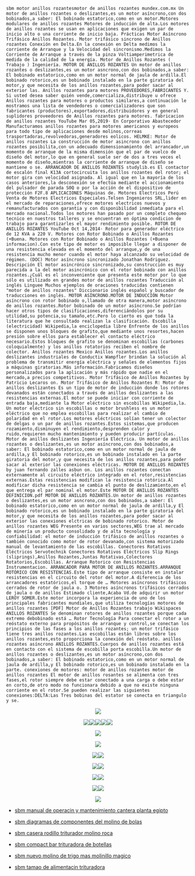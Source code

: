 
```
sbm motor anillos rozantesmotor de anillos rozantes mundex.com.mx Un motor de anillos rozantes o deslizantes,es un motor asíncrono,con dos bobinados,a saber: El bobinado estatorico,como en un motor.Motores modulares de anillos rozantes Motores de inducción de alta.Los motores de anillos rozantes se usan en aplicaciones que exigen un par de inicio alto o una corriente de inicio baja. Prácticas Motor Asíncrono Trifásico Anillos Rozantes. Motor trifásico sincrono de Anillos rozantes Conexión en Delta.En la conexión en Delta medimos la corriente de Arranque y la Velocidad del sincronismo.Medimos la Corriente de Arranque a través de la pinza Voltiamperimetrica de medida de la calidad de la energía. Motor de Anillos Rozantes ( Trabajo ) Ingeniería. MOTOR DE ANILLOS ROZANTES Un motor de anillos rozantes o deslizantes,es un motor asncrono,con dos bobinados,a saber: El bobinado estatorico,como en un motor normal de jaula de ardilla.El bobinado rotorico,es un bobinado instalado en la parte giratoria del motor,y que necesita de los anillos rozantes,para poder sacar al exterior las. Anillos rozantes para motores PROVEEDORES,FABRICANTES Y. Si usted desea saber quién vende,comercializa,distribuye u ofrece Anillos rozantes para motores o productos similares,a continuación le mostramos una lista de vendedores o comercializadores que son fabricantes (productores),exportadores,distribuidores y en general suplidores proveedores de Anillos rozantes para motores. fabricacion de anillos rozantes YouTube Mar 05,2019· En Corporativo Abastecedor Manufacturamos anillos rozantes para motores americanos y europeos para todo tipo de aplicaciones desde molinos,correas trasportadoras,revolvedoras,generadores eolicos. HELMKE: Motor de anillos rozantes La construcción de motor asincrono con anillos rozantes posibilita,con un adecuado dimensionamiento del arrancador,un momento de arranque de la misma dimensión que el par de vuelco de diseño del motor,lo que en general suele ser de dos a tres veces el momento de diseño,mientras la corriente de arranque de diseño se mantiene o se. ARRANCADOR DE ANILLOS ROZANTES studylib.es El contactor de escalón final K13A cortocircuita los anillos rozantes del rotor; el motor gira con velocidad asignada. Al igual que en la mayoría de los casos anteriores,la desconexión se efectúa mediante el accionamiento del pulsador de parada S0Q o por la acción de el dispositivo de protección F2F.8 APLICACIONES Máquinas de. Motores Electricos Perú Venta de Motores Electricos Especiales.Telsen Ingenieros SRL,lider en el mercado de reparaciones,ofrece motores electricos nuevos y remanufacturados con garantia y con disponibilidad inmediata para el mercado nacional.Todos los motores han pasado por un completo chequeo tecnico en nuestros talleres y se encuentran en óptima condicion de trabajo para garantizarles el mayor rendimiento posible. ROTOR DE ANILLOS ROZANTES YouTube Oct 14,2014· Rotor para generador eléctrico de 12 KVA a 220 V. Motores con Rotor Bobinado o Anillos Rozantes (+Buena. Motores con Rotor Bobinado o Anillos Rozantes (+Buena informacion).Con este tipo de motor es imposible llegar a disponer de una resistencia elevada en el momento del arranque,y de una resistencia mucho menor cuando el motor haya alcanzado su velocidad de régimen. (DOC) Motor asíncrono sincronizado Jonathan Rodriguez. Descripción El motor asincrónico sincronizado,su construcción es muy parecida a la del motor asincrónico con el rotor bobinado con anillos rozantes.¿Cuál es el inconveniente que presenta este motor por lo que sólo es utilizado en grandes motor de anillos rozantes Traducción al inglés Linguee Muchos ejemplos de oraciones traducidas contienen "motor de anillos rozantes" Diccionario inglés español y buscador de traducciones en inglés. MOTOR ASÍNCRONO.MOTOR DE INDUCCIÓN Motor asíncrono con rotor bobinado o,llamado de otra manera,motor asíncrono de anillos rozantes.Rotor bobinado de un motor asíncrono.Se podrían hacer otros tipos de clasificaciones,diferenciándolos por su utilidad,su potencia,su tamaño,etc.Pero lo cierto es que toda la literatura que he consultado realizan la clasificación. Escobilla (electricidad) Wikipedia,la enciclopedia libre Enfrente de los anillos se disponen unos bloques de grafito,que mediante unos resortes,hacen presión sobre ellos para establecer el contacto eléctrico necesario.Estos bloques de grafito se denominan escobillas (carbones coloquialmente) y los anillos rotatorios reciben el nombre de colector. Anillos rozantes Mexico Anillos rozantes.Los anillos deslizantes industriales de Conductix Wampfler brindan la solución al problema de transmitir energía eléctrica y señales de elementos fijos a máquinas giratorias.Más información.Fabricamos diseños personalizados para la aplicación y más rápido que nadie en el mercado,a precios competitivos. Motor Trifásico de Anillos Rozantes by Patricio Lecaros on. Motor Trifásico de Anillos Rozantes R: Motor de anillos deslizantes Es un tipo de motor de inducción donde los rotores devanados están conectados a través de anillos deslizantes a las resistencias externas.El motor se puede iniciar con corriente de entrada baja,mediante la Motor eléctrico sin escobillas Wikipedia,la. Un motor eléctrico sin escobillas o motor brushless es un motor eléctrico que no emplea escobillas para realizar el cambio de polaridad en el rotor.Los motores eléctricos solían tener un colector de delgas o un par de anillos rozantes.Estos sistemas,que producen rozamiento,disminuyen el rendimiento,desprenden calor y ruido,requieren mucho mantenimiento y pueden producir partículas. Motor de anillos deslizantes Ingeniería Eléctrica. Un motor de anillos rozantes o deslizantes,es un motor asíncrono,con dos bobinados,a saber: El bobinado estatorico,como en un motor normal de jaula de ardilla,y El bobinado rotorico,es un bobinado instalado en la parte giratoria del motor,y que necesita de los anillos rozantes,para poder sacar al exterior las conexiones eléctricas. MOTOR DE ANILLOS ROZANTES by juan fernando zalles asbun on. Los anillos rozantes conectan externamente al circuito eléctrico integrado en el rotor,resistencias externas.Estas resistencias modifican la resistencia rotórica.Al modificar dicha resistencia se cambia el punto de deslizamiento,en el que entrega el par nominal el motor.Este MOTOR DE ANILLOS ROZANTES DEFINICION.pdf MOTOR DE ANILLOS ROZANTES.Un motor de anillos rozantes o deslizantes,es un motor asncrono,con dos bobinados,a saber: El bobinado estatorico,como en un motor normal de jaula de ardilla,y El bobinado rotorico,es un bobinado instalado en la parte giratoria del motor,y que necesita de los anillos rozantes,para poder sacar al exterior las conexiones elctricas de bobinado rotorico. Motor de anillos rozantes WEG Presente en varios sectores,WEG trae al mercado de minería un producto consolidado y de alta tecnología y confiabilidad: el motor de inducción trifásico de anillos rozantes o también conocido como motor de rotor devanado,con sistema motorizado manual de levantamiento de las escobillas. Conectores Rotativos Eléctricos Servotechnik Conectores Rotativos Eléctricos Slip Rings (sliprings),Anillos Rozantes,Juntas Rotativas,Colectores Rotatorios,Escobillas. Arranque Rotorico con Resistencias Instrumentacion. ARRANCADOR PARA MOTOR DE ANILLOS ROZANTES.ARRANQUE ROTÓRICO CON RESISTENCIAS.Este tipo de arranque consiste en instalar resistencias en el circuito del rotor del motor.A diferencia de los arrancadores estatóricos,el torque de … Motores asíncronos trifásicos cerrados de rotor de jaula o. 3 Motores asíncronos trifásicos cerrados de jaula o de anillos Estimado cliente,Acaba Vd.de adquirir un motor LEROY SOMER.Este motor incorpora la experiencia de uno de los principales fabricantes mundiales,que utiliza tecnologías motores de anillos rozantes [PDF] Motor de Anillos Rozantes trabajo Wikispaces ANILLOS ROZANTES Se denominan rotores de anillos rozantes porque cada extremo debobinado está … Rotor Tecnología Para conectar el rotor a un reóstato externo para propósitos de arranque y control,se conectan los principios de las fases a los anillos rozantes; un motor trifásico tiene tres anillos rozantes.Las escobillas están libres sobre los anillos rozantes,esto proporciona la conexión del reóstato. anillos rozantes asíncrono ANILLOS ROZANTES.Cuerpos de anillos rozantes está en contacto con el sistema de escobilla porta escobilla.Un motor de anillos rozantes o deslizantes,es un motor asíncrono,con dos bobinados,a saber: El bobinado estatorico,como en un motor normal de jaula de ardilla,y El bobinado rotorico,es un bobinado instalado en la parte. conexiones de motores: motor de anillos rozantes motor de anillos rozantes El motor de anillos rosantes se alimenta con tres fases,el rotor siempre debe estar conectado a una carga o debe estar en corto,de otro modo no funcionara debido a que no existe ninguna corriente en el rotor.Se pueden realizar las siguientes conexiones:DELTA:Las Tres bobinas del estator se conecta en triangulo y se. 
```

<div align="center">

<a href="https://es-crusher.shibang-china.com/github&k=sbm+motor+anillos+rozantes"><img src="https://static.shibang-china.com/es/crusher/logo.jpg"></a>

<a href="https://es-crusher.shibang-china.com/github&k=sbm+motor+anillos+rozantes"><img src="https://static.shibang-china.com/es/crusher/index.jpg"></a><a href="https://es-crusher.shibang-china.com/material.htmlgithub&k=sbm+motor+anillos+rozantes"><img src="https://static.shibang-china.com/es/crusher/material.jpg"></a><a href="https://es-crusher.shibang-china.com/application.htmlgithub&k=sbm+motor+anillos+rozantes"><img src="https://static.shibang-china.com/es/crusher/application.jpg"></a><a href="https://es-crusher.shibang-china.com/aboutus.htmlgithub&k=sbm+motor+anillos+rozantes"><img src="https://static.shibang-china.com/es/crusher/aboutus.jpg"></a><a href="https://es-crusher.shibang-china.com/contact.htmlgithub&k=sbm+motor+anillos+rozantes"><img src="https://static.shibang-china.com/es/crusher/contact.jpg"></a>

<a href="https://es-crusher.shibang-china.com/github&k=sbm+motor+anillos+rozantes"><img src="https://static.shibang-china.com/es/crusher/banner.jpg"></a>

<a href="https://swt.shibang-china.com/github&k=sbm+motor+anillos+rozantes"><img src="https://static.shibang-china.com/es/crusher/text.jpg"></a>

<a href="https://swt.shibang-china.com/github&k=sbm+motor+anillos+rozantes"><img src="https://static.shibang-china.com/es/crusher/chat.jpg"></a><a href="https://es-crusher.shibang-china.com/contact.htmlgithub&k=sbm+motor+anillos+rozantes"><img src="https://static.shibang-china.com/es/crusher/message.jpg"></a>

<a href="https://es-crusher.shibang-china.com/products/pe.htmlgithub&k=sbm+motor+anillos+rozantes"><img src="https://static.shibang-china.com/es/crusher/pe.jpg"></a><a href="https://es-crusher.shibang-china.com/products/pf.htmlgithub&k=sbm+motor+anillos+rozantes"><img src="https://static.shibang-china.com/es/crusher/pf.jpg"></a>

<a href="https://es-crusher.shibang-china.com/products/hpt.htmlgithub&k=sbm+motor+anillos+rozantes"><img src="https://static.shibang-china.com/es/crusher/hpt.jpg"></a><a href="https://es-crusher.shibang-china.com/products/vsi.htmlgithub&k=sbm+motor+anillos+rozantes"><img src="https://static.shibang-china.com/es/crusher/vsi.jpg"></a>

<a href="https://es-crusher.shibang-china.com/products/klv.htmlgithub&k=sbm+motor+anillos+rozantes"><img src="https://static.shibang-china.com/es/crusher/klv.jpg"></a><a href="https://es-crusher.shibang-china.com/products/portable.htmlgithub&k=sbm+motor+anillos+rozantes"><img src="https://static.shibang-china.com/es/crusher/portable.jpg"></a>

<a href="https://swt.shibang-china.com/github&k=sbm+motor+anillos+rozantes"><img src="https://static.shibang-china.com/es/crusher/case.jpg"></a>

</div>


* [sbm manual de operacin y mantenimiento cantera planta egipto](sbm%20manual%20de%20operacin%20y%20mantenimiento%20cantera%20planta%20egipto.md)

* [sbm diagramas de componentes del molino de bolas](sbm%20diagramas%20de%20componentes%20del%20molino%20de%20bolas.md)

* [sbm casera rodillo triturador molino roca](sbm%20casera%20rodillo%20triturador%20molino%20roca.md)

* [sbm compact bar trituradora de botellas](sbm%20compact%20bar%20trituradora%20de%20botellas.md)

* [sbm nuevo molino de trigo mas molinillo magico](sbm%20nuevo%20molino%20de%20trigo%20mas%20molinillo%20magico.md)

* [sbm tamao de alimentacin trituradora](sbm%20tamao%20de%20alimentacin%20trituradora.md)